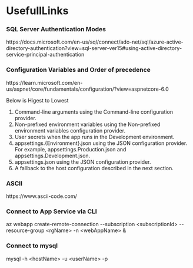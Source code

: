 # UsefullLinks
<h3>SQL Server Authentication Modes</h3>
<p> https://docs.microsoft.com/en-us/sql/connect/ado-net/sql/azure-active-directory-authentication?view=sql-server-ver15#using-active-directory-service-principal-authentication </p>


<h3> Configuration Variables and Order of precedence </h3>
<p>https://learn.microsoft.com/en-us/aspnet/core/fundamentals/configuration/?view=aspnetcore-6.0</p>

Below is Higest to Lowest
1) Command-line arguments using the Command-line configuration provider.
2) Non-prefixed environment variables using the Non-prefixed environment variables configuration provider.
3) User secrets when the app runs in the Development environment.
4) appsettings.{Environment}.json using the JSON configuration provider. For example, appsettings.Production.json and appsettings.Development.json.
5) appsettings.json using the JSON configuration provider.
6) A fallback to the host configuration described in the next section.

<h3> ASCII </h3>
https://www.ascii-code.com/ </br>


<h3>Connect to App Service via CLI </h3>
az webapp create-remote-connection --subscription &lt;subscriptionId&gt; --resource-group &lt;rgName> -n &lt;webAppName> &
</br>

<h3>Connect to mysql </h3>
mysql -h &lt;hostName> -u &lt;userName> -p
